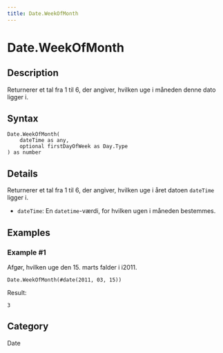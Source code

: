 ```yaml
---
title: Date.WeekOfMonth
---
```


# Date.WeekOfMonth


## Description

Returnerer et tal fra 1 til 6, der angiver, hvilken uge i måneden denne dato ligger i.


## Syntax

```powerquery
Date.WeekOfMonth(
    dateTime as any,
    optional firstDayOfWeek as Day.Type
) as number
```


## Details

Returnerer et tal fra 1 til 6, der angiver, hvilken uge i året datoen <code>dateTime</code> ligger i. <ul>        <li><code>dateTime</code>: En <code>datetime</code>-værdi, for hvilken ugen i måneden bestemmes.</li>      </ul>


## Examples

### Example #1 
Afgør, hvilken uge den 15. marts falder i i2011.
```powerquery
Date.WeekOfMonth(#date(2011, 03, 15))
```

Result: 
```powerquery
3
```




## Category
Date
